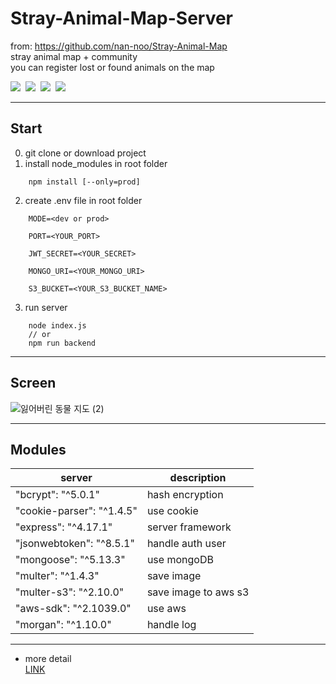 # Stray-Animal-Map-Server

from: https://github.com/nan-noo/Stray-Animal-Map  
stray animal map + community  
you can register lost or found animals on the map

<p>
<img src="https://img.shields.io/badge/React.js-61DAFB?style=flat-square&logo=react&logoColor=black">&nbsp;
<img src="https://img.shields.io/badge/Node.js-339933?style=flat-square&logo=Node.js&logoColor=white"/>&nbsp;
<img src="https://img.shields.io/badge/MongoDB-47A248?style=flat-square&logo=MongoDB&logoColor=white"/>&nbsp;
<img src="https://img.shields.io/badge/GoogleMapsAPI-4285f4?style=flat-square&logo=Google Maps&logoColor=white"/>&nbsp;
</p>

---

## Start

0. git clone or download project
1. install node_modules in root folder

```
    npm install [--only=prod]
```

2. create .env file in root folder

```
    MODE=<dev or prod>

    PORT=<YOUR_PORT>

    JWT_SECRET=<YOUR_SECRET>

    MONGO_URI=<YOUR_MONGO_URI>

    S3_BUCKET=<YOUR_S3_BUCKET_NAME>
```

3. run server

```
    node index.js
    // or
    npm run backend
```

---

## Screen

![잃어버린 동물 지도 (2)](https://user-images.githubusercontent.com/54002105/143589099-12932b20-1efe-490a-bc19-aec3b21f4e84.gif)

---

## Modules

| server                    | description          |
| ------------------------- | -------------------- |
| "bcrypt": "^5.0.1"        | hash encryption      |
| "cookie-parser": "^1.4.5" | use cookie           |
| "express": "^4.17.1"      | server framework     |
| "jsonwebtoken": "^8.5.1"  | handle auth user     |
| "mongoose": "^5.13.3"     | use mongoDB          |
| "multer": "^1.4.3"        | save image           |
| "multer-s3": "^2.10.0"    | save image to aws s3 |
| "aws-sdk": "^2.1039.0"    | use aws              |
| "morgan": "^1.10.0"       | handle log           |

---

- more detail  
  <a href="https://first-daisy-ddd.notion.site/Stray-Animal-Map-209a68fa7d974e60bf814b9282bd2ca1">LINK</a>
